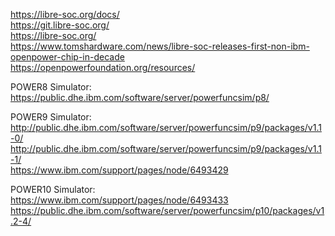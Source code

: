 https://libre-soc.org/docs/ </br>
https://git.libre-soc.org/ </br>
https://libre-soc.org/ </br>
https://www.tomshardware.com/news/libre-soc-releases-first-non-ibm-openpower-chip-in-decade </br>
https://openpowerfoundation.org/resources/ </br>

POWER8 Simulator: </br>
https://public.dhe.ibm.com/software/server/powerfuncsim/p8/ </br>

POWER9 Simulator: </br>
http://public.dhe.ibm.com/software/server/powerfuncsim/p9/packages/v1.1-0/ </br>
http://public.dhe.ibm.com/software/server/powerfuncsim/p9/packages/v1.1-1/ </br>
https://www.ibm.com/support/pages/node/6493429 </br>

POWER10 Simulator: </br>
https://www.ibm.com/support/pages/node/6493433 </br>
https://public.dhe.ibm.com/software/server/powerfuncsim/p10/packages/v1.2-4/ </br>

